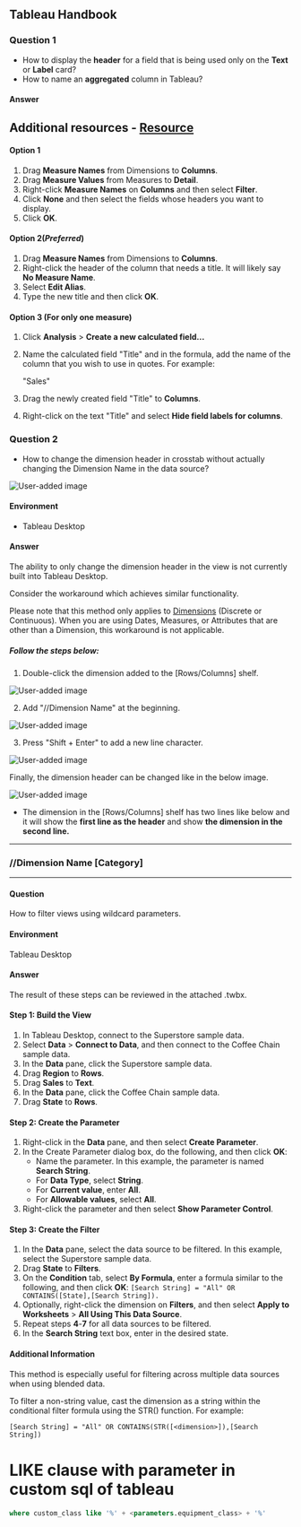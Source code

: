 ## Tableau Handbook

### Question 1
* How to display the **header** for a field that is being used only on the **Text** or **Label** card?
* How to name an **aggregated** column in Tableau?
#### Answer
## Additional resources - [Resource](https://youtu.be/qgezLad4OnU)
#### ****Option 1****

1.  Drag **Measure Names** from Dimensions to **Columns**.
2.  Drag **Measure Values** from Measures to  **Detail**.
3.  Right-click  **Measure Names**  on  **Columns** and then select **Filter**.
4.  Click  **None**  and then select the fields whose headers you want to display.
5.  Click **OK**.

#### ****Option 2****(*Preferred*)

1.  Drag  **Measure Names**  from Dimensions to **Columns**.
2.  Right-click the header of the column that needs a title. It will likely say  **No Measure Name**.
3.  Select  **Edit Alias**.
4.  Type the new title and then click  **OK**.

#### ****Option 3 (For only one measure)****

1.  Click  **Analysis**  >  **Create a new calculated field...**
2.  Name the calculated field "Title" and in the formula, add the name of the column that you wish to use in quotes. For example:
    
    "Sales"
    
3.  Drag the newly created field "Title" to  **Columns**.
4.  Right-click on the text "Title" and select  **Hide field labels for columns**.


### Question 2

* How to change the dimension header in crosstab without actually changing the Dimension Name in the data source?

  
![User-added image](https://kb.tableau.com/servlet/rtaImage?eid=ka06Q000000tfFk&feoid=00N60000002Wwyw&refid=0EM6Q0000027gsV)

#### **Environment**

-   Tableau Desktop

#### **Answer**

The ability to only change the dimension header in the view is not currently built into Tableau Desktop.  
  
Consider the workaround which achieves similar functionality.  
  
Please note that this method only applies to  [Dimensions](https://help.tableau.com/current/pro/desktop/en-us/datafields_typesandroles.htm) (Discrete or Continuous). When you are using Dates, Measures, or Attributes that are other than a Dimension, this workaround is not applicable.

##### **Follow the steps below:**

1. Double-click the dimension added to the [Rows/Columns] shelf.

![User-added image](https://kb.tableau.com/servlet/rtaImage?eid=ka06Q000000tfFk&feoid=00N60000002Wwyx&refid=0EM6Q0000027gsf)

2. Add "//Dimension Name" at the beginning.

![User-added image](https://kb.tableau.com/servlet/rtaImage?eid=ka06Q000000tfFk&feoid=00N60000002Wwyx&refid=0EM6Q0000027gsk)

3. Press "Shift + Enter" to add a new line character.

![User-added image](https://kb.tableau.com/servlet/rtaImage?eid=ka06Q000000tfFk&feoid=00N60000002Wwyx&refid=0EM6Q0000027gsp)  

Finally, the dimension header can be changed like in the below image.

![User-added image](https://kb.tableau.com/servlet/rtaImage?eid=ka06Q000000tfFk&feoid=00N60000002Wwyx&refid=0EM6Q0000027gsu)  
* The dimension in the [Rows/Columns] shelf has two lines like below and it will show the  **first line as the header**  and show  **the dimension in the second line.**  
--------------------------------
### //Dimension Name [Category]  
--------------------------------



#### **Question**

How to filter views using wildcard parameters.  

#### **Environment**

Tableau Desktop

#### **Answer**

The result of these steps can be reviewed in the attached .twbx.

#### **Step 1: Build the View**

1.  In Tableau Desktop, connect to the Superstore sample data.
2.  Select **Data** > **Connect to Data**, and then connect to the Coffee Chain sample data.
3.  In the  **Data**  pane, click the Superstore sample data.
4.  Drag **Region** to **Rows**.
5.  Drag  **Sales**  to  **Text**.
6.  In the  **Data**  pane, click the Coffee Chain sample data.
7.  Drag **State** to **Rows**.

#### **Step 2: Create the Parameter**

1.  Right-click in the  **Data**  pane, and then select **Create Parameter**.
2.  In the Create Parameter dialog box, do the following, and then click **OK**:
    -   Name the parameter. In this example, the parameter is named **Search String**.
    -   For **Data Type**, select **String**.
    -   For **Current value**, enter **All**.
    -   For **Allowable values**, select **All**.
3.  Right-click the parameter and then select **Show Parameter Control**.

#### **Step 3: Create the Filter**

1.  In the  **Data**  pane, select the data source to be filtered. In this example, select the Superstore sample data.
2.  Drag  **State**  to **Filters**.
3.  On the  **Condition**  tab, select  **By Formula**, enter a formula similar to the following, and then click  **OK**: `[Search String] = "All" OR CONTAINS([State],[Search String]).`
4.  Optionally, right-click the dimension on **Filters**, and then select  **Apply to Worksheets**  >  **All Using This Data Source**.
5.  Repeat steps  **4**-**7**  for all data sources to be filtered.
6.  In the  **Search String**  text box, enter in the desired state.

#### **Additional Information**

This method is especially useful for filtering across multiple data sources when using blended data.  
  
To filter a non-string value, cast the dimension as a string within the conditional filter formula using the STR() function. For example:  
  
`[Search String] = "All" OR CONTAINS(STR([<dimension>]),[Search String])`



# LIKE clause with parameter in custom sql of tableau
```sql
where custom_class like '%' + <parameters.equipment_class> + '%'
```

